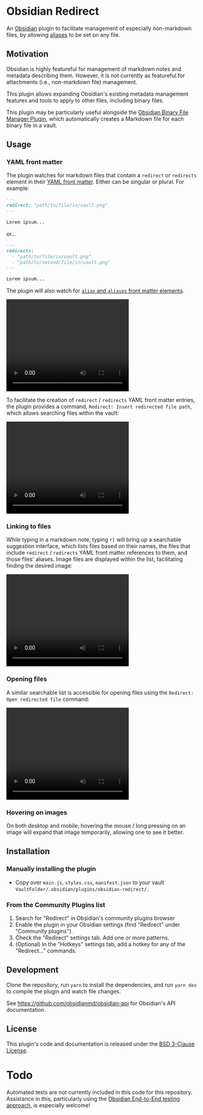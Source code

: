# Obsidian Redirect

An [Obsidian](https://obsidian.md) plugin to facilitate management of especially non-markdown files, by allowing [aliases](https://help.obsidian.md/How+to/Add+aliases+to+note) to be set on any file.

## Motivation

Obsidian is highly featureful for management of markdown notes and metadata describing them. However, it is not currently as featureful for attachments (i.e., non-markdown file) management.

This plugin allows expanding Obsidian's existing metadata management features and tools to apply to other files, including binary files.

This plugin may be particularly useful alongside the [Obsidian Binary File Manager Plugin](https://github.com/qawatake/obsidian-binary-file-manager-plugin), which automatically creates a Markdown file for each binary file in a vault.

## Usage

### YAML front matter

The plugin watches for markdown files that contain a `redirect` or `redirects` element in their [YAML front matter](https://help.obsidian.md/Advanced+topics/YAML+front+matter). Either can be singular or plural. For example:

```md
---
redirect: "path/to/file/in/vault.png"
---

Lorem ipsum...
```

or...

```md
---
redirects: 
  - "path/to/file/in/vault.png"
  - "path/to/second/file/in/vault.png"
---

Lorem ipsum...
```

The plugin will also watch for [`alias` and `aliases` front matter elements](https://help.obsidian.md/How+to/Add+aliases+to+note).

<video width="320" height="240" controls>
  <source src="./img/yaml-examples.webm" type="video/webm">
</video>

To facilitate the creation of `redirect` / `redirects` YAML front matter entries, the plugin provides a command, `Redirect: Insert redirected file path`, which allows searching files within the vault:

<video width="320" height="240" controls>
  <source src="./img/insert-path-demo.webm" type="video/webm">
</video>

### Linking to files

While typing in a markdown note, typing `r[` will bring up a searchable suggestion interface, which lists files based on their names, the files that include `redirect` / `redirects` YAML front matter references to them, and those files' aliases. Image files are displayed within the list, facilitating finding the desired image:

<video width="320" height="240" controls>
  <source src="./img/inline-demo.webm" type="video/webm">
</video>

### Opening files

A similar searchable list is accessible for opening files using the `Redirect: Open redirected file` command:

<video width="320" height="240" controls>
  <source src="./img/open-file-demo.webm" type="video/webm">
</video>

### Hovering on images

On both desktop and mobile, hovering the mouse / long pressing on an image will expand that image temporarily, allowing one to see it better.

## Installation

### Manually installing the plugin

- Copy over `main.js`, `styles.css`, `manifest.json` to your vault `VaultFolder/.obsidian/plugins/obsidian-redirect/`.

### From the Community Plugins list

1. Search for "Redirect" in Obsidian's community plugins browser
2. Enable the plugin in your Obsidian settings (find "Redirect" under "Community plugins").
3. Check the "Redirect" settings tab. Add one or more patterns.
4. (Optional) In the "Hotkeys" settings tab, add a hotkey for any of the "Redirect..." commands.

## Development

Clone the repository, run `yarn` to install the dependencies, and run `yarn dev` to compile the plugin and watch file changes.

See https://github.com/obsidianmd/obsidian-api for Obsidian's API documentation.

## License

This plugin's code and documentation is released under the [BSD 3-Clause License](./LICENSE).

# Todo

Automated tests are not currently included in this code for this repository. Assistance in this, particularly using the [Obsidian End-to-End testing approach](https://github.com/trashhalo/obsidian-plugin-e2e-test), is especially welcome!

